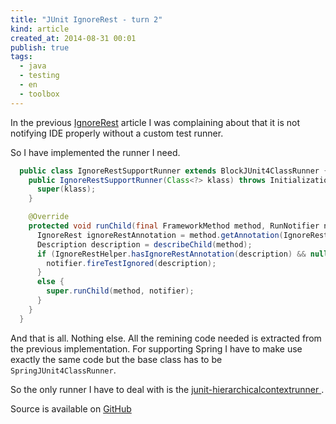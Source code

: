 ```yaml
---
title: "JUnit IgnoreRest - turn 2"
kind: article
created_at: 2014-08-31 00:01
publish: true
tags:
  - java
  - testing
  - en
  - toolbox
---
```


In the previous [IgnoreRest](<%=item_by_id('/junit-ignorerest/').path %>) article I was complaining about that it is not notifying IDE properly without a custom test runner.

So I have implemented the runner I need.

~~~java
  public class IgnoreRestSupportRunner extends BlockJUnit4ClassRunner {
    public IgnoreRestSupportRunner(Class<?> klass) throws InitializationError {
      super(klass);
    }

    @Override
    protected void runChild(final FrameworkMethod method, RunNotifier notifier) {
      IgnoreRest ignoreRestAnnotation = method.getAnnotation(IgnoreRest.class);
      Description description = describeChild(method);
      if (IgnoreRestHelper.hasIgnoreRestAnnotation(description) && null == ignoreRestAnnotation) {
        notifier.fireTestIgnored(description);
      }
      else {
        super.runChild(method, notifier);
      }
    }
  }
~~~

And that is all. Nothing else. All the remining code needed is extracted from the previous implementation. For supporting Spring I have to make use exactly the same code but the base class has to be `SpringJUnit4ClassRunner`.

So the only runner I have to deal with is the [junit-hierarchicalcontextrunner ](https://github.com/bechte/junit-hierarchicalcontextrunner/wiki).

Source is available on [GitHub ](https://github.com/takacsot/toolbox/tree/master/src/main/java/eu/qualityontime/test)